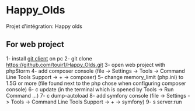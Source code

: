 # Happy_Olds
Projet d'intégration: Happy olds

## For web project
1- install [git client](https://git-scm.com/) on pc 
2- git clone https://github.com/touir1/Happy_Olds.git
3- open web project with phpStorm
4- add composer console (file -> Settings -> Tools -> Command Line Tools Support -> + -> composer)
5- change memory_limit (php.ini) to 1.5G or more (file found next to the php chose when configuring composer console)
6- c update (in the terminal which is opened by Tools -> Run Command ...)
7- c dump-autoload
8- add symfony console (file -> Settings -> Tools -> Command Line Tools Support -> + -> symfony)
9- s server:run
